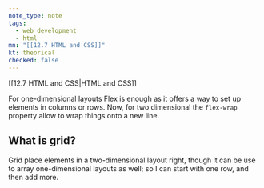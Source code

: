 ```yaml
---
note_type: note
tags:
  - web_development
  - html
mn: "[[12.7 HTML and CSS]]"
kt: theorical
checked: false
---
```

[[12.7 HTML and CSS|HTML and CSS]]

For one-dimensional layouts Flex is enough as it offers a way to set up elements in columns or rows. Now, for two dimensional the `flex-wrap` property allow to wrap things onto a new line.

## What is grid?
Grid place elements in a two-dimensional layout right, though it can be use to array one-dimensional layouts as well; so I can start with one row, and then add more.

